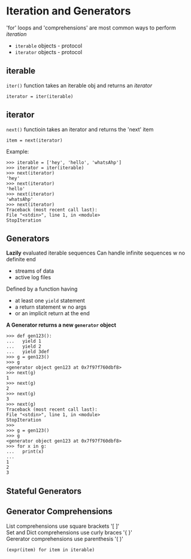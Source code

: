 # Iteration and Generators

'for' loops and 'comprehensions' are most common ways to perform _iteration_

- `iterable` objects - protocol
- `iterator` objects - protocol

## iterable
`iter()` function takes an iterable obj and returns an _iterator_

    iterator = iter(iterable)

## iterator
`next()` functioin takes an iterator and returns the 'next' item

    item = next(iterator)

Example:

    >>> iterable = ['hey', 'hello', 'whatsAhp']
    >>> iterator = iter(iterable)
    >>> next(iterator)
    'hey'
    >>> next(iterator)
    'hello'
    >>> next(iterator)
    'whatsAhp'
    >>> next(iterator)
    Traceback (most recent call last):
    File "<stdin>", line 1, in <module>
    StopIteration

## Generators
**Lazily** evaluated iterable sequences
Can handle infinite sequences w no definite end
- streams of data
- active log files

Defined by a function having
- at least one `yield` statement
- a return statement w no args
- or an implicit return at the end

**A Generator returns a new `generator` object**

    >>> def gen123():
    ...   yield 1
    ...   yield 2
    ...   yield 3def
    >>> g = gen123()
    >>> g
    <generator object gen123 at 0x7f97f760dbf8>
    >>> next(g)
    1
    >>> next(g)
    2
    >>> next(g)
    3
    >>> next(g)
    Traceback (most recent call last):
    File "<stdin>", line 1, in <module>
    StopIteration
    >>>
    >>> g = gen123()
    >>> g
    <generator object gen123 at 0x7f97f760dbf8>
    >>> for x in g:
    ...   print(x)
    ...
    1
    2
    3

## Stateful Generators

## Generator Comprehensions
List comprehensions use square brackets '[ ]'  
Set and Dict comprehensions use curly braces '{ }'  
Gererator comprehensions use parenthesis '( )'  

`(expr(item) for item in iterable)`